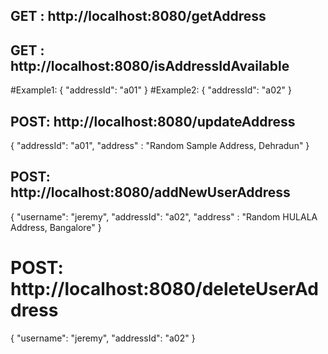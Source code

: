 ## GET : http://localhost:8080/getAddress
## GET : http://localhost:8080/isAddressIdAvailable
#Example1: 
{
"addressId": "a01"
}
#Example2:
{
"addressId": "a02"
}

## POST: http://localhost:8080/updateAddress
{
"addressId": "a01",
"address" : "Random Sample Address, Dehradun"
}

## POST: http://localhost:8080/addNewUserAddress
{
"username": "jeremy",
"addressId": "a02",
"address" : "Random HULALA Address, Bangalore"
}

# POST: http://localhost:8080/deleteUserAddress
{
"username": "jeremy",
"addressId": "a02"
}

